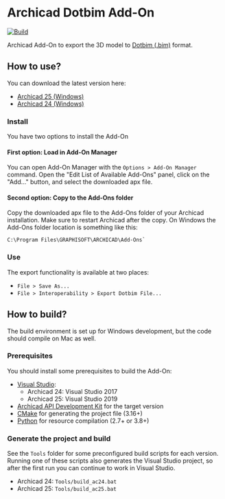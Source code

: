 # Archicad Dotbim Add-On

[![Build](https://github.com/kovacsv/dotbim-archicad/actions/workflows/build.yml/badge.svg)](https://github.com/kovacsv/dotbim-archicad/actions/workflows/build.yml)

Archicad Add-On to export the 3D model to [Dotbim (.bim)](https://dotbim.net) format.

## How to use?

You can download the latest version here:
- [Archicad 25 (Windows)](https://github.com/kovacsv/dotbim-archicad/releases/latest/download/DotbimExporter_AC25.apx)
- [Archicad 24 (Windows)](https://github.com/kovacsv/dotbim-archicad/releases/latest/download/DotbimExporter_AC24.apx)

### Install

You have two options to install the Add-On

#### First option: Load in Add-On Manager

You can open Add-On Manager with the `Options > Add-On Manager` command. Open the "Edit List of Available Add-Ons" panel, click on the "Add..." button, and select the downloaded apx file.

#### Second option: Copy to the Add-Ons folder

Copy the downloaded apx file to the Add-Ons folder of your Archicad installation. Make sure to restart Archicad after the copy. On Windows the Add-Ons folder location is something like this:
```
C:\Program Files\GRAPHISOFT\ARCHICAD\Add-Ons`
```

### Use

The export functionality is available at two places:
- `File > Save As...`
- `File > Interoperability > Export Dotbim File...`

## How to build?

The build environment is set up for Windows development, but the code should compile on Mac as well.

### Prerequisites

You should install some prerequisites to build the Add-On:
- [Visual Studio](https://visualstudio.microsoft.com/downloads):
  - Archicad 24: Visual Studio 2017
  - Archicad 25: Visual Studio 2019
- [Archicad API Development Kit](https://archicadapi.graphisoft.com/) for the target version
- [CMake](https://cmake.org) for generating the project file (3.16+)
- [Python](https://www.python.org) for resource compilation (2.7+ or 3.8+)

### Generate the project and build

See the `Tools` folder for some preconfigured build scripts for each version. Running one of these scripts also generates the Visual Studio project, so after the first run you can continue to work in Visual Studio.
- Archicad 24: `Tools/build_ac24.bat`
- Archicad 25: `Tools/build_ac25.bat`
